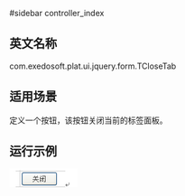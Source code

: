 #sidebar controller\_index

## 英文名称 ##

com.exedosoft.plat.ui.jquery.form.TCloseTab

## 适用场景 ##

定义一个按钮，该按钮关闭当前的标签面板。

## 运行示例 ##

<img src='imgs/T_Close.png' />
